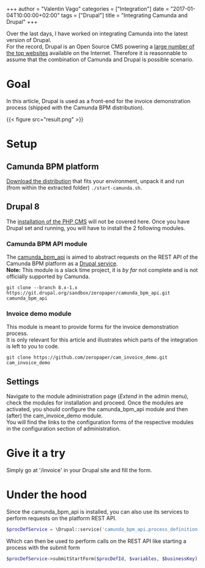 +++
author = "Valentin Vago"
categories = ["Integration"]
date = "2017-01-04T10:00:00+02:00"
tags = ["Drupal"]
title = "Integrating Camunda and Drupal"
+++

Over the last days, I have worked on integrating Camunda into the latest version of Drupal.  
For the record, Drupal is an Open Source CMS powering a [large number of](https://w3techs.com/technologies/details/cm-drupal/all/all) [the top websites](https://trends.builtwith.com/cms/Drupal) available on the Internet.
Therefore it is reasonnable to assume that the combination of Camunda and Drupal is possible scenario.
<!--more-->

# Goal

In this article, Drupal is used as a front-end for the invoice demonstration process (shipped with the Camunda BPM distribution).

{{< figure src="result.png" >}}

# Setup

## Camunda BPM platform

[Download the distribution](https://camunda.org/download) that fits your environment, unpack it and run (from within the extracted folder) `./start-camunda.sh`.

## Drupal 8

The [installation of the PHP CMS](https://www.drupal.org/docs/8/install) will not be covered here.
Once you have Drupal set and running, you will have to install the 2 following modules.

### Camunda BPM API module

The [camunda_bpm_api](https://www.drupal.org/sandbox/zeropaper/camunda_bpm_api) is aimed to abstract requests on the REST API of the Camunda BPM platform as a [Drupal service](https://api.drupal.org/api/drupal/core%21core.api.php/group/container/8.2.x).  
**Note:** This module is a slack time project, it is _by far_ not complete and is not officially supported by Camunda.

```
git clone --branch 8.x-1.x https://git.drupal.org/sandbox/zeropaper/camunda_bpm_api.git camunda_bpm_api
```

### Invoice demo module

This module is meant to provide forms for the invoice demonstration process.  
It is only relevant for this article and illustrates which parts of the integration is left to you to code.

```
git clone https://github.com/zeropaper/cam_invoice_demo.git cam_invoice_demo
```

## Settings

Navigate to the module administration page (_Extend_ in the admin menu), check the modules for installation and proceed.
Once the modules are activated, you should configure the camunda_bpm_api module and then (after) the cam_invoice_demo module.   
You will find the links to the configuration forms of the respective modules in the configuration section of administration.

# Give it a try

Simply go at '/invoice' in your Drupal site and fill the form.

# Under the hood

Since the camunda_bpm_api is installed, you can also use its services to perform requests on the platform REST API.

```php
$procDefService = \Drupal::service('camunda_bpm_api.process_definition');
```

Which can then be used to perform calls on the REST API like starting a process with the submit form

```php
$procDefService->submitStartForm($procDefId, $variables, $businessKey);
```

